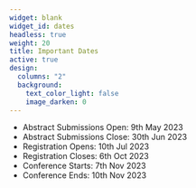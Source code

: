 ```yaml
---
widget: blank
widget_id: dates
headless: true
weight: 20
title: Important Dates
active: true
design:
  columns: "2"
  background:
    text_color_light: false
    image_darken: 0
---
```

* Abstract Submissions Open: 9th May 2023
* Abstract Submissions Close: 30th Jun 2023
* Registration Opens: 10th Jul 2023
* Registration Closes: 6th Oct 2023
* Conference Starts: 7th Nov 2023
* Conference Ends: 10th Nov 2023